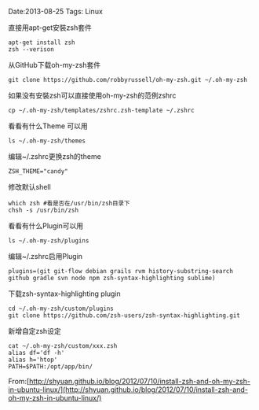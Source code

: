 Date:2013-08-25
Tags: Linux

直接用apt-get安裝zsh套件
	
	apt-get install zsh
	zsh --verison

从GitHub下载oh-my-zsh套件

	git clone https://github.com/robbyrussell/oh-my-zsh.git ~/.oh-my-zsh

如果没有安裝zsh可以直接使用oh-my-zsh的范例zshrc

	cp ~/.oh-my-zsh/templates/zshrc.zsh-template ~/.zshrc

看看有什么Theme 可以用

	ls ~/.oh-my-zsh/themes

编辑~/.zshrc更换zsh的theme

	ZSH_THEME="candy"

修改默认shell

	which zsh #看是否在/usr/bin/zsh目录下
	chsh -s /usr/bin/zsh  

看看有什么Plugin可以用

	ls ~/.oh-my-zsh/plugins

编辑~/.zshrc启用Plugin

	plugins=(git git-flow debian grails rvm history-substring-search github gradle svn node npm zsh-syntax-highlighting sublime)

下载zsh-syntax-highlighting plugin


	cd ~/.oh-my-zsh/custom/plugins
	git clone https://github.com/zsh-users/zsh-syntax-highlighting.git

新增自定zsh设定

	cat ~/.oh-my-zsh/custom/xxx.zsh
	alias df='df -h'
	alias h='htop'
	PATH=$PATH:/opt/app/bin/

From:[http://shyuan.github.io/blog/2012/07/10/install-zsh-and-oh-my-zsh-in-ubuntu-linux/](http://shyuan.github.io/blog/2012/07/10/install-zsh-and-oh-my-zsh-in-ubuntu-linux/)
